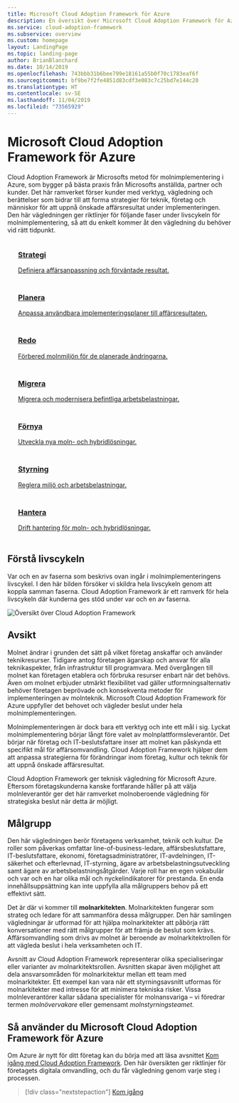 ```yaml
---
title: Microsoft Cloud Adoption Framework för Azure
description: En översikt över Microsoft Cloud Adoption Framework för Azure.
ms.service: cloud-adoption-framework
ms.subservice: overview
ms.custom: homepage
layout: LandingPage
ms.topic: landing-page
author: BrianBlanchard
ms.date: 10/14/2019
ms.openlocfilehash: 743bbb31b6bee799e18161a55b0f70c1783eaf6f
ms.sourcegitcommit: bf9be7f2fe4851d83cdf3e083c7c25bd7e144c20
ms.translationtype: HT
ms.contentlocale: sv-SE
ms.lasthandoff: 11/04/2019
ms.locfileid: "73565929"
---
```

# <a name="microsoft-cloud-adoption-framework-for-azure"></a>Microsoft Cloud Adoption Framework för Azure

Cloud Adoption Framework är Microsofts metod för molnimplementering i Azure, som bygger på bästa praxis från Microsofts anställda, partner och kunder. Det här ramverket förser kunder med verktyg, vägledning och berättelser som bidrar till att forma strategier för teknik, företag och människor för att uppnå önskade affärsresultat under implementeringen. Den här vägledningen ger riktlinjer för följande faser under livscykeln för molnimplementering, så att du enkelt kommer åt den vägledning du behöver vid rätt tidpunkt.

<!-- markdownlint-disable MD033 -->

<ul class="panelContent cardsF">
    <li style="display: flex; flex-direction: column;">
        <a href="./strategy/index.md">
            <div class="cardSize">
                <div class="cardPadding" style="padding-bottom:10px;">
                    <div class="card" style="padding-bottom:10px;">
                        <div class="cardImageOuter">
                            <div class="cardImage">
                                <img alt="" src="./_images/caf-strategy.png" data-linktype="external">
                            </div>
                        </div>
                        <div class="cardText" style="padding-left:0px;">
                            <h3>Strategi</h3>
Definiera affärsanpassning och förväntade resultat.
                        </div>
                    </div>
                </div>
            </div>
        </a>
    </li>
    <li style="display: flex; flex-direction: column;">
        <a href="./plan/index.md">
            <div class="cardSize">
                <div class="cardPadding" style="padding-bottom:10px;">
                    <div class="card" style="padding-bottom:10px;">
                        <div class="cardImageOuter">
                            <div class="cardImage">
                                <img alt="" src="./_images/caf-plan.png" data-linktype="external">
                            </div>
                        </div>
                        <div class="cardText" style="padding-left:0px;">
                            <h3>Planera</h3>
Anpassa användbara implementeringsplaner till affärsresultaten.
                        </div>
                    </div>
                </div>
            </div>
        </a>
    </li>
    <li style="display: flex; flex-direction: column;">
        <a href="./ready/index.md">
            <div class="cardSize">
                <div class="cardPadding" style="padding-bottom:10px;">
                    <div class="card" style="padding-bottom:10px;">
                        <div class="cardImageOuter">
                            <div class="cardImage">
                                <img alt="" src="./_images/caf-ready.png" data-linktype="external">
                            </div>
                        </div>
                        <div class="cardText" style="padding-left:0px;">
                            <h3>Redo</h3>
Förbered molnmiljön för de planerade ändringarna.
                        </div>
                    </div>
                </div>
            </div>
        </a>
    </li>
    <li style="display: flex; flex-direction: column;">
        <a href="./migrate/index.md">
            <div class="cardSize">
                <div class="cardPadding" style="padding-bottom:10px;">
                    <div class="card" style="padding-bottom:10px;">
                        <div class="cardImageOuter">
                            <div class="cardImage">
                                <img alt="" src="./_images/caf-migrate.png" data-linktype="external">
                            </div>
                        </div>
                        <div class="cardText" style="padding-left:0px;">
                            <h3>Migrera</h3>
Migrera och modernisera befintliga arbetsbelastningar.
                        </div>
                    </div>
                </div>
            </div>
        </a>
    </li>
    <li style="display: flex; flex-direction: column;">
        <a href="./innovate/index.md">
            <div class="cardSize">
                <div class="cardPadding" style="padding-bottom:10px;">
                    <div class="card" style="padding-bottom:10px;">
                        <div class="cardImageOuter">
                            <div class="cardImage">
                                <img alt="" src="./_images/caf-adopt.png" data-linktype="external">
                            </div>
                        </div>
                        <div class="cardText" style="padding-left:0px;">
                            <h3>Förnya</h3>
Utveckla nya moln- och hybridlösningar.
                        </div>
                    </div>
                </div>
            </div>
        </a>
    </li>
    <li style="display: flex; flex-direction: column;">
        <a href="./govern/index.md">
            <div class="cardSize">
                <div class="cardPadding" style="padding-bottom:10px;">
                    <div class="card" style="padding-bottom:10px;">
                        <div class="cardImageOuter">
                            <div class="cardImage">
                                <img alt="" src="./_images/caf-govern.png" data-linktype="external">
                            </div>
                        </div>
                        <div class="cardText" style="padding-left:0px;">
                            <h3>Styrning</h3>
Reglera miljö och arbetsbelastningar.
                        </div>
                    </div>
                </div>
            </div>
        </a>
    </li>
    <li style="display: flex; flex-direction: column;">
        <a href="./manage/index.md">
            <div class="cardSize">
                <div class="cardPadding" style="padding-bottom:10px;">
                    <div class="card" style="padding-bottom:10px;">
                        <div class="cardImageOuter">
                            <div class="cardImage">
                                <img alt="" src="./_images/caf-manage.png" data-linktype="external">
                            </div>
                        </div>
                        <div class="cardText" style="padding-left:0px;">
                            <h3>Hantera</h3>
Drift hantering för moln- och hybridlösningar.
                        </div>
                    </div>
                </div>
            </div>
        </a>
    </li>
</ul>

## <a name="understand-the-lifecycle"></a>Förstå livscykeln

Var och en av faserna som beskrivs ovan ingår i molnimplementeringens livscykel. I den här bilden försöker vi skildra hela livscykeln genom att koppla samman faserna. Cloud Adoption Framework är ett ramverk för hela livscykeln där kunderna ges stöd under var och en av faserna.

![Översikt över Cloud Adoption Framework](./_images/caf-overview.png)

## <a name="intent"></a>Avsikt

Molnet ändrar i grunden det sätt på vilket företag anskaffar och använder teknikresurser. Tidigare antog företagen ägarskap och ansvar för alla teknikaspekter, från infrastruktur till programvara. Med övergången till molnet kan företagen etablera och förbruka resurser enbart när det behövs. Även om molnet erbjuder utmärkt flexibilitet vad gäller utformningsalternativ behöver företagen beprövade och konsekventa metoder för implementeringen av molnteknik. Microsoft Cloud Adoption Framework för Azure uppfyller det behovet och vägleder beslut under hela molnimplementeringen.

Molnimplementeringen är dock bara ett verktyg och inte ett mål i sig. Lyckat molnimplementering börjar långt före valet av molnplattformsleverantör. Det börjar när företag och IT-beslutsfattare inser att molnet kan påskynda ett specifikt mål för affärsomvandling. Cloud Adoption Framework hjälper dem att anpassa strategierna för förändringar inom företag, kultur och teknik för att uppnå önskade affärsresultat.

Cloud Adoption Framework ger teknisk vägledning för Microsoft Azure. Eftersom företagskunderna kanske fortfarande håller på att välja molnleverantör ger det här ramverket molnoberoende vägledning för strategiska beslut när detta är möjligt.

## <a name="intended-audience"></a>Målgrupp

Den här vägledningen berör företagens verksamhet, teknik och kultur. De roller som påverkas omfattar line-of-business-ledare, affärsbeslutsfattare, IT-beslutsfattare, ekonomi, företagsadministratörer, IT-avdelningen, IT-säkerhet och efterlevnad, IT-styrning, ägare av arbetsbelastningsutveckling samt ägare av arbetsbelastningsåtgärder. Varje roll har en egen vokabulär och var och en har olika mål och nyckelindikatorer för prestanda. En enda innehållsuppsättning kan inte uppfylla alla målgruppers behov på ett effektivt sätt.

Det är där vi kommer till **molnarkitekten**. Molnarkitekten fungerar som strateg och ledare för att sammanföra dessa målgrupper. Den här samlingen vägledningar är utformad för att hjälpa molnarkitekter att påbörja rätt konversationer med rätt målgrupper för att främja de beslut som krävs. Affärsomvandling som drivs av molnet är beroende av molnarkitektrollen för att vägleda beslut i hela verksamheten och IT.

Avsnitt av Cloud Adoption Framework representerar olika specialiseringar eller varianter av molnarkitektsrollen. Avsnitten skapar även möjlighet att dela ansvarsområden för molnarkitektur mellan ett team med molnarkitekter. Ett exempel kan vara när ett styrningsavsnitt utformas för molnarkitekter med intresse för att minimera tekniska risker. Vissa molnleverantörer kallar sådana specialister för molnansvariga – vi föredrar termen _molnövervakare_ eller gemensamt _molnstyrningsteamet_.

## <a name="how-to-use-the-microsoft-cloud-adoption-framework-for-azure"></a>Så använder du Microsoft Cloud Adoption Framework för Azure

Om Azure är nytt för ditt företag kan du börja med att läsa avsnittet [Kom igång med Cloud Adoption Framework](./getting-started/migrate.md). Den här översikten ger riktlinjer för företagets digitala omvandling, och du får vägledning genom varje steg i processen.

> [!div class="nextstepaction"]
> [Kom igång](./getting-started/migrate.md)
